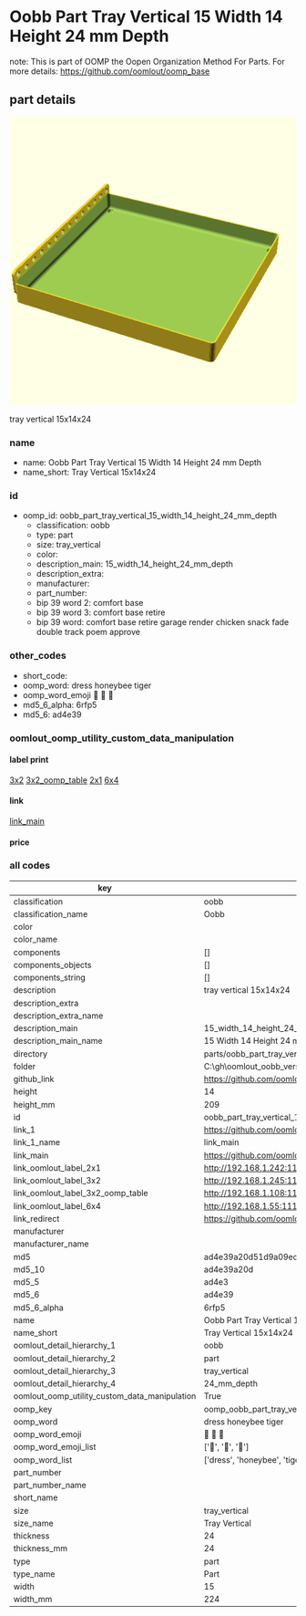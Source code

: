 # Oobb Part Tray Vertical 15 Width 14 Height 24 mm Depth  

note: This is part of OOMP the Oopen Organization Method For Parts. For more details: https://github.com/oomlout/oomp_base

##  part details
  

[![](3dpr.png)](3dpr.png)

tray vertical 15x14x24



### name
* name: Oobb Part Tray Vertical 15 Width 14 Height 24 mm Depth
* name_short: Tray Vertical 15x14x24 
### id
* oomp_id: oobb_part_tray_vertical_15_width_14_height_24_mm_depth
  * classification: oobb
  * type: part
  * size: tray_vertical
  * color: 
  * description_main: 15_width_14_height_24_mm_depth
  * description_extra: 
  * manufacturer: 
  * part_number: 
  * bip 39 word 2: comfort base
  * bip 39 word 3: comfort base retire
  * bip 39 word: comfort base retire garage render chicken snack fade double track poem approve

### other_codes
* short_code: 
* oomp_word: dress honeybee tiger
* oomp_word_emoji :dress: :honeybee: :tiger:
* md5_6_alpha: 6rfp5
* md5_6: ad4e39






### oomlout_oomp_utility_custom_data_manipulation
#### label print
[3x2](http://192.168.1.245:1112/?label=oomp%206rfp5)
[3x2_oomp_table](http://192.168.1.108:1112/?label=oomp%206rfp5)
[2x1](http://192.168.1.242:1112/?label=oomp%206rfp5)
[6x4](http://192.168.1.55:1112/?label=oomp%206rfp5)    

#### link

[link_main](https://github.com/oomlout/oomlout_oobb_version_4_generated_parts/tree/main/navigation_oomp/oobb/part/tray_vertical/15_width_14_height_24_mm_depth/part)                              

#### price







### all codes 
| key | value |  
| --- | --- |  
| classification | oobb |  
| classification_name | Oobb |  
| color |  |  
| color_name |  |  
| components | [] |  
| components_objects | [] |  
| components_string | [] |  
| description | tray vertical 15x14x24 |  
| description_extra |  |  
| description_extra_name |  |  
| description_main | 15_width_14_height_24_mm_depth |  
| description_main_name | 15 Width 14 Height 24 mm Depth |  
| directory | parts/oobb_part_tray_vertical_15_width_14_height_24_mm_depth |  
| folder | C:\gh\oomlout_oobb_version_4_generated_parts\parts\oobb_part_tray_vertical_15_width_14_height_24_mm_depth |  
| github_link | https://github.com/oomlout/oomlout_oomp_part_src/tree/main/parts/oobb_part_tray_vertical_15_width_14_height_24_mm_depth |  
| height | 14 |  
| height_mm | 209 |  
| id | oobb_part_tray_vertical_15_width_14_height_24_mm_depth |  
| link_1 | https://github.com/oomlout/oomlout_oobb_version_4_generated_parts/tree/main/navigation_oomp/oobb/part/tray_vertical/15_width_14_height_24_mm_depth/part |  
| link_1_name | link_main |  
| link_main | https://github.com/oomlout/oomlout_oobb_version_4_generated_parts/tree/main/navigation_oomp/oobb/part/tray_vertical/15_width_14_height_24_mm_depth/part |  
| link_oomlout_label_2x1 | http://192.168.1.242:1112/?label=oomp%206rfp5 |  
| link_oomlout_label_3x2 | http://192.168.1.245:1112/?label=oomp%206rfp5 |  
| link_oomlout_label_3x2_oomp_table | http://192.168.1.108:1112/?label=oomp%206rfp5 |  
| link_oomlout_label_6x4 | http://192.168.1.55:1112/?label=oomp%206rfp5 |  
| link_redirect | https://github.com/oomlout/oomlout_oobb_version_4_generated_parts/tree/main/parts/oobb_tray_vertical_15_14_24 |  
| manufacturer |  |  
| manufacturer_name |  |  
| md5 | ad4e39a20d51d9a09edb05f76fc4b971 |  
| md5_10 | ad4e39a20d |  
| md5_5 | ad4e3 |  
| md5_6 | ad4e39 |  
| md5_6_alpha | 6rfp5 |  
| name | Oobb Part Tray Vertical 15 Width 14 Height 24 mm Depth |  
| name_short | Tray Vertical 15x14x24  |  
| oomlout_detail_hierarchy_1 | oobb |  
| oomlout_detail_hierarchy_2 | part |  
| oomlout_detail_hierarchy_3 | tray_vertical |  
| oomlout_detail_hierarchy_4 | 24_mm_depth |  
| oomlout_oomp_utility_custom_data_manipulation | True |  
| oomp_key | oomp_oobb_part_tray_vertical_15_width_14_height_24_mm_depth |  
| oomp_word | dress honeybee tiger |  
| oomp_word_emoji | :dress: :honeybee: :tiger: |  
| oomp_word_emoji_list | [':dress:', ':honeybee:', ':tiger:'] |  
| oomp_word_list | ['dress', 'honeybee', 'tiger'] |  
| part_number |  |  
| part_number_name |  |  
| short_name |  |  
| size | tray_vertical |  
| size_name | Tray Vertical |  
| thickness | 24 |  
| thickness_mm | 24 |  
| type | part |  
| type_name | Part |  
| width | 15 |  
| width_mm | 224 |  
